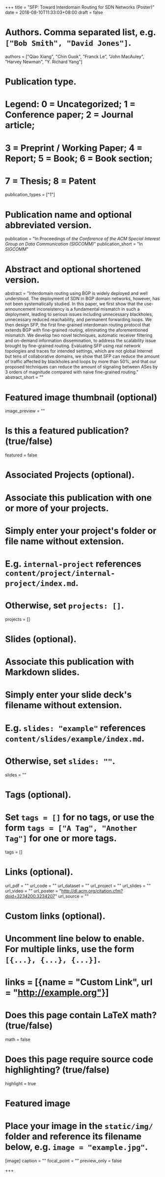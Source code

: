 +++
title = "SFP: Toward Interdomain Routing for SDN Networks (Poster)"
date = 2018-08-10T11:33:03+08:00
draft = false

# Authors. Comma separated list, e.g. `["Bob Smith", "David Jones"]`.
authors = ["Qiao Xiang", "Chin Guok", "Franck Le", "John MacAuley", "Harvey Newman", "Y. Richard Yang"]

# Publication type.
# Legend: 0 = Uncategorized; 1 = Conference paper; 2 = Journal article;
# 3 = Preprint / Working Paper; 4 = Report; 5 = Book; 6 = Book section;
# 7 = Thesis; 8 = Patent
publication_types = ["1"]

# Publication name and optional abbreviated version.
publication = "In Proceedings of *the Conference of the ACM Special Interest Group on Data Communication (SIGCOMM)*"
publication_short = "In *SIGCOMM*"

# Abstract and optional shortened version.
abstract = "Interdomain routing using BGP is widely deployed and well understood. The deployment of SDN in BGP domain networks, however, has not been systematically studied. In this paper, we first show that the use-announcement inconsistency is a fundamental mismatch in such a deployment, leading to serious issues including unnecessary blackholes, unnecessary reduced reachability, and permanent forwarding loops. We then design SFP, the first fine-grained interdomain routing protocol that extends BGP with fine-grained routing, eliminating the aforementioned mismatch. We develop two novel techniques, automatic receiver filtering and on-demand information dissemination, to address the scalability issue brought by fine-grained routing. Evaluating SFP using real network topologies and traces for intended settings, which are not global Internet but tens of collaborative domains, we show that SFP can reduce the amount of traffic affected by blackholes and loops by more than 50%, and that our proposed techniques can reduce the amount of signaling between ASes by 3 orders of magnitude compared with naive fine-grained routing."
abstract_short = ""

# Featured image thumbnail (optional)
image_preview = ""

# Is this a featured publication? (true/false)
featured = false

# Associated Projects (optional).
#   Associate this publication with one or more of your projects.
#   Simply enter your project's folder or file name without extension.
#   E.g. `internal-project` references `content/project/internal-project/index.md`.
#   Otherwise, set `projects: []`.
projects = []

# Slides (optional).
#   Associate this publication with Markdown slides.
#   Simply enter your slide deck's filename without extension.
#   E.g. `slides: "example"` references `content/slides/example/index.md`.
#   Otherwise, set `slides: ""`.
slides = ""

# Tags (optional).
#   Set `tags = []` for no tags, or use the form `tags = ["A Tag", "Another Tag"]` for one or more tags.
tags = []

# Links (optional).
url_pdf = ""
url_code = ""
url_dataset = ""
url_project = ""
url_slides = ""
url_video = ""
url_poster = "http://dl.acm.org/citation.cfm?doid=3234200.3234207"
url_source = ""

# Custom links (optional).
#   Uncomment line below to enable. For multiple links, use the form `[{...}, {...}, {...}]`.
# links = [{name = "Custom Link", url = "http://example.org"}]

# Does this page contain LaTeX math? (true/false)
math = false

# Does this page require source code highlighting? (true/false)
highlight = true

# Featured image
# Place your image in the `static/img/` folder and reference its filename below, e.g. `image = "example.jpg"`.
[image]
caption = ""
focal_point = ""
preview_only = false

+++
